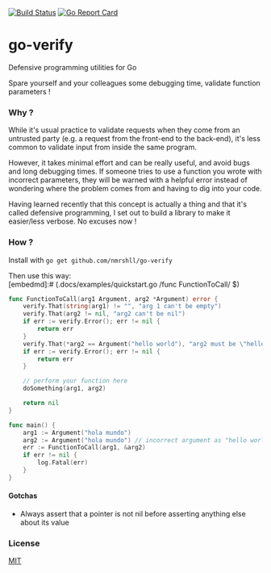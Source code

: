 [![Build Status](https://travis-ci.com/nmrshll/go-verify.svg?branch=master)](https://travis-ci.com/nmrshll/go-verify)
[![Go Report Card](https://goreportcard.com/badge/github.com/nmrshll/go-verify)](https://goreportcard.com/report/github.com/nmrshll/go-verify)

# go-verify
Defensive programming utilities for Go

Spare yourself and your colleagues some debugging time, validate function parameters !

### Why ?

While it's usual practice to validate requests when they come from an untrusted party (e.g. a request from the front-end to the back-end), it's less common to validate input from inside the same program.

However, it takes minimal effort and can be really useful, and avoid bugs and long debugging times. If someone tries to use a function you wrote with incorrect parameters, they will be warned with a helpful error instead of wondering where the problem comes from and having to dig into your code.

Having learned recently that this concept is actually a thing and that it's called defensive programming, I set out to build a library to make it easier/less verbose. No excuses now !

### How ?

Install with `go get github.com/nmrshll/go-verify`

Then use this way:  
[embedmd]:# (.docs/examples/quickstart.go /func FunctionToCall/ $)
```go
func FunctionToCall(arg1 Argument, arg2 *Argument) error {
	verify.That(string(arg1) != "", "arg 1 can't be empty")
	verify.That(arg2 != nil, "arg2 can't be nil")
	if err := verify.Error(); err != nil {
		return err
	}
	verify.That(*arg2 == Argument("hello world"), "arg2 must be \"hello world\"")
	if err := verify.Error(); err != nil {
		return err
	}

	// perform your function here
	doSomething(arg1, arg2)

	return nil
}

func main() {
	arg1 := Argument("hola mundo")
	arg2 := Argument("hola mundo") // incorrect argument as "hello world is expected here"
	err := FunctionToCall(arg1, &arg2)
	if err != nil {
		log.Fatal(err)
	}
}
```

#### Gotchas
- Always assert that a pointer is not nil before asserting anything else about its value

### License
[MIT](./LICENSE)
